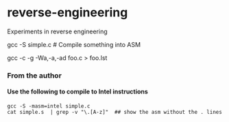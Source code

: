 # reverse-engineering
Experiments in reverse engineering

gcc -S simple.c  # Compile something into ASM

gcc -c -g -Wa,-a,-ad foo.c > foo.lst


### From the author

#### Use the following to compile to Intel instructions

    gcc -S -masm=intel simple.c
    cat simple.s  | grep -v "\.[A-z]"  ## show the asm without the . lines
